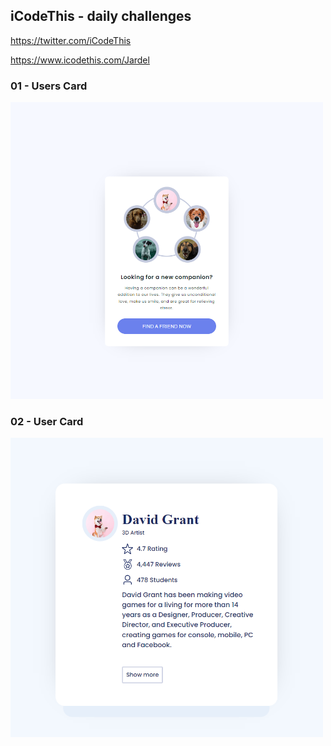 ## iCodeThis - daily challenges

https://twitter.com/iCodeThis

https://www.icodethis.com/Jardel

### 01 - Users Card

<img src="../iCodeThis/demo/1-users-card.png"  width="500" title="Users Card">

### 02 - User Card

<img src="../iCodeThis/demo/2-user-card.png"  width="500" title="User Card">
